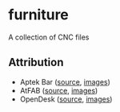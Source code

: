 # furniture
A collection of CNC files

## Attribution
- Aptek Bar ([source](https://www.dropbox.com/s/wue0w7h3oh3i8hi/Aptek_Bar-Furniture.zip?dl=0), [images](https://www.behance.net/gallery/7649313/APTEK-Bar))
- AtFAB ([source](https://github.com/diderikvw/cnc-furniture/tree/master/AtFAB), [images](http://atfab.co))
- OpenDesk ([source](https://github.com/timrolls/Opendesk), [images](https://www.opendesk.cc))
